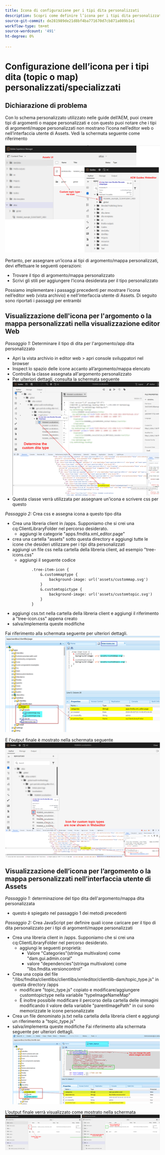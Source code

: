```yaml
---
title: Icona di configurazione per i tipi dita personalizzati
description: Scopri come definire l’icona per i tipi dita personalizzati per visualizzarne l’icona in diverse interfacce in AEM
source-git-commit: de281989de21d8bf4ba771670d7cb871a089b1e1
workflow-type: tm+mt
source-wordcount: '491'
ht-degree: 0%

---
```


# Configurazione dell’icona per i tipi dita (topic o map) personalizzati/specializzati


## Dichiarazione di problema

Con lo schema personalizzato utilizzato nelle guide dell’AEM, puoi creare tipi di argomenti o mappe personalizzati e con questo puoi notare che i tipi di argomenti/mappe personalizzati non mostrano l’icona nell’editor web o nell’interfaccia utente di Assets. Vedi la schermata seguente come riferimento

![schermata di riferimento](../assets/authoring/custom-ditatype-icon-notshown.png)


Pertanto, per assegnare un’icona ai tipi di argomento/mappa personalizzati, devi effettuare le seguenti operazioni:
- Trovare il tipo di argomento/mappa personalizzato
- Scrivi gli stili per aggiungere l’icona desiderata per il tipo personalizzato


Possiamo implementare i passaggi precedenti per mostrare l’icona nell’editor web (vista archivio) e nell’interfaccia utente di Assets. Di seguito sono riportati i passaggi per entrambi


## Visualizzazione dell&#39;icona per l&#39;argomento o la mappa personalizzati nella visualizzazione editor Web

_Passaggio 1:_ Determinare il tipo di dita per l&#39;argomento/app dita personalizzato
- Apri la vista archivio in editor web > apri console sviluppatori nel browser
- Inspect lo spazio delle icone accanto all’argomento/mappa elencato
- Controlla la classe assegnata all&#39;argomento personalizzato
- Per ulteriori dettagli, consulta la schermata seguente ![Guarda la schermata](../assets/authoring/custom-ditatype-icon-knowditatype.png)
- Questa classe verrà utilizzata per assegnare un&#39;icona e scrivere css per questo

_Passaggio 2:_ Crea css e assegna icona a questo tipo dita
- Crea una libreria client in /apps. Supponiamo che si crei una cq:ClientLibraryFolder nel percorso desiderato.
   - aggiungi le categorie &quot;apps.fmdita.xml_editor.page&quot;
- crea una cartella &quot;assets&quot; sotto questa directory e aggiungi tutte le icone che desideri utilizzare per i tipi dita personalizzati
- aggiungi un file css nella cartella della libreria client, ad esempio &quot;tree-icons.css&quot;
   - aggiungi il seguente codice

```
            .tree-item-icon {
                &.custommaptype {
                    background-image: url('assets/custommap.svg')
                }
                &.customtopictype {
                    background-image: url('assets/customtopic.svg')
                }
            }
```

- aggiungi css.txt nella cartella della libreria client e aggiungi il riferimento a &quot;tree-icon.css&quot; appena creato
- salva/implementa queste modifiche

Fai riferimento alla schermata seguente per ulteriori dettagli.
![Fai riferimento alla schermata](../assets/authoring/custom-ditatype-icon-define-webeditor-styles.png)

E l&#39;output finale è mostrato nella schermata seguente
![mostrato nella schermata](../assets/authoring/custom-ditatype-icon-webeditor-showstyles.png)


## Visualizzazione dell’icona per l’argomento o la mappa personalizzati nell’interfaccia utente di Assets

_Passaggio 1:_ determinazione del tipo dita dell&#39;argomento/mappa dita personalizzata
- questo è spiegato nel passaggio 1 dei metodi precedenti

_Passaggio 2:_ Crea JavaScript per definire quali icone caricare per il tipo di dita personalizzato per i tipi di argomenti/mappe personalizzati
- Crea una libreria client in /apps. Supponiamo che si crei una cq:ClientLibraryFolder nel percorso desiderato.
   - aggiungi le seguenti proprietà:
      - Valore &quot;Categories&quot;(stringa multivalore) come &quot;dam.gui.admin.coral&quot;
      - valore &quot;dependencies&quot;(stringa multivalore) come &quot;libs.fmdita.versioncontrol&quot;
- Crea una copia del file &quot;/libs/fmdita/clientlibs/clientlibs/xmleditor/clientlib-dam/topic_type.js&quot; in questa directory /apps
   - modificare &quot;topic_type.js&quot; copiato e modificare/aggiungere customtopictype nella variabile &quot;typeImageNameMap&quot;
   - È inoltre possibile modificare il percorso della cartella delle immagini modificando il valore della variabile &quot;parentImagePath&quot; in cui sono memorizzate le icone personalizzate
- Crea un file denominato js.txt nella cartella della libreria client e aggiungi un riferimento a &quot;topic_type.js&quot;
- salva/implementa queste modifiche Fai riferimento alla schermata seguente per ulteriori dettagli.
  ![Fai riferimento alla schermata](../assets/authoring/custom-ditatype-icon-define-assetsui-styles.png)

L’output finale verrà visualizzato come mostrato nella schermata ![mostrato nella schermata](../assets/authoring/custom-ditatype-icon-assetsui-showstyles.png)